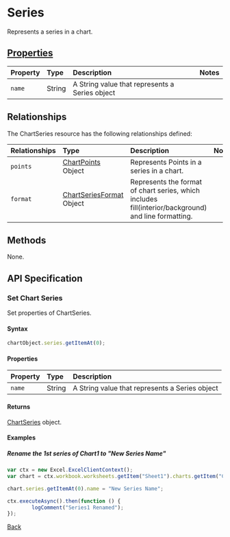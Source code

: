 # Series
Represents a series in a chart.

## [Properties](#set-chart-series)

| Property         | Type    |Description|Notes |
|:-----------------|:--------|:----------|:-----|
|`name`          |String|A String value that represents a Series object ||

## Relationships
The ChartSeries resource has the following relationships defined:

| Relationships    | Type    |Description|Notes |
|:-----------------|:--------|:----------|:-----|
| `points`          |[ChartPoints](chartPoints.md) Object | Represents Points in a series in a chart.
| `format`          |[ChartSeriesFormat](chartSeriesFormat.md) Object |  Represents the format of chart series, which includes fill(interior/background) and line formatting.

## Methods
None.

## API Specification
### Set Chart Series
Set properties of ChartSeries.

#### Syntax

```js
chartObject.series.getItemAt(0);
```

#### Properties

| Property         | Type    |Description|
|:-----------------|:--------|:----------|
|`name`          |String|A String value that represents a Series object |

#### Returns
[ChartSeries](resources/chartSeries.md) object. 

#### Examples

##### Rename the 1st series of Chart1 to "New Series Name"

```js
var ctx = new Excel.ExcelClientContext();
var chart = ctx.workbook.worksheets.getItem("Sheet1").charts.getItem("Chart1");	

chart.series.getItemAt(0).name = "New Series Name";

ctx.executeAsync().then(function () {
		logComment("Series1 Renamed");
});
```
[Back](#properties)